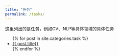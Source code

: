 ```yaml
---
title: "任务"
permalink: /tasks/
---
```


这里列出的是任务，例如CV、NLP等具体领域的具体任务

<ul class="myposts">
{% for post in site.categories.task %}
    <li>
        <a href="{{ site.baseurl }}{{ post.url }}">{{ post.title}}</a>
    </li>
{% endfor %}
</ul>
